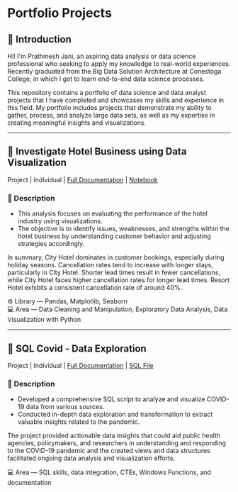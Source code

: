 # Portfolio Projects

## 👋 Introduction

Hi! I'm Prathmesh Jani, an aspiring data analysis or data science professional who seeking to apply my knowledge to real-world experiences. 
Recently graduated from the Big Data Solution Architecture at Conestoga College, in which I got to learn end-to-end data science processes.

This repository contains a portfolio of data science and data analyst projects that I have completed and showcases my skills and experience in this field. 
My portfolio includes projects that demonstrate my ability to gather, process, and analyze large data sets, as well as my expertise in creating meaningful insights and visualizations.

---

## 📂 Investigate Hotel Business using Data Visualization
Project | Individual | [Full Documentation](https://github.com/prathmeshjani/Investigate-Hotel-Business-using-DataVisualization) | [Notebook](https://github.com/prathmeshjani/Investigate-Hotel-Business-using-DataVisualization/blob/main/Investigate_Hotel_Business%20(2).ipynb)


### 📌 Description <br>
  - This analysis focuses on evaluating the performance of the hotel industry using visualizations.
  - The objective is to identify issues, weaknesses, and strengths within the hotel business by understanding customer behavior and adjusting strategies accordingly.

In summary, City Hotel dominates in customer bookings, especially during holiday seasons. Cancellation rates tend to increase with longer stays, particularly in City Hotel. Shorter lead times result in fewer cancellations, while City Hotel faces higher cancellation rates for longer lead times. Resort Hotel exhibits a consistent cancellation rate of around 40%.


⚙️ Library — Pandas, Matplotlib, Seaborn <br>
💻 Area — Data Cleaning and Manipulation, Exploratory Data Analysis, Data Visualization with Python

---

## 📂 SQL Covid - Data Exploration
Project | Individual | [Full Documentation](https://github.com/prathmeshjani/SQL_Covid_Data_Exploration) | [SQL File](https://github.com/prathmeshjani/SQL_Covid_Data_Exploration/blob/main/COVID%20-%20Data%20Exploration.sql)

### 📌 Description <br>
  - Developed a comprehensive SQL script to analyze and visualize COVID-19 data from various sources.
  - Conducted in-depth data exploration and transformation to extract valuable insights related to the pandemic.

The project provided actionable data insights that could aid public health agencies, policymakers, and researchers in understanding and responding to the COVID-19 pandemic and the created views and data structures facilitated ongoing data analysis and visualization efforts.


💻 Area — SQL skills, data integration, CTEs, Windows Functions, and documentation
